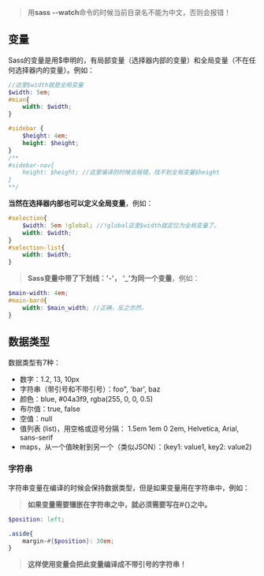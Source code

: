 > 用**sass --watch**命令的时候当前目录名不能为中文，否则会报错！

## 变量
Sass的变量是用$申明的，有局部变量（选择器内部的变量）和全局变量（不在任何选择器内的变量）。例如：
``` scss
//这里$width就是全局变量
$width: 5em;
#mian{
    width: $width;
}

#sidebar {
    $height: 4em;
    height: $height;
}
/**
#sidebar-nav{
    height: $height; //这里编译的时候会报错，找不到全局变量$height
}
**/
```

<!--more-->

**当然在选择器内部也可以定义全局变量**，例如：
``` scss
#selection{
    $width: 5em !global; //!global这里$width就定位为全局变量了。
    width: $width;
}
#selection-list{
    width: $width;
}
```
> **Sass变量中带了下划线：'-'， '_'为同一个变量**，例如：

``` scss
$main-width: 4em;
#main-bard{
    width: $main_width; //正确，反之亦然。
}
```

## 数据类型
数据类型有7种：
- 数字：1.2, 13, 10px
- 字符串（带引号和不带引号）：foo", 'bar', baz
- 颜色：blue, #04a3f9, rgba(255, 0, 0, 0.5)
- 布尔值：true, false
- 空值：null
- 值列表 (list)，用空格或逗号分隔： 1.5em 1em 0 2em, Helvetica, Arial, sans-serif
- maps，从一个值映射到另一个（类似JSON）：(key1: value1, key2: value2)

<!--more-->

### 字符串
字符串变量在编译的时候会保持数据类型，但是如果变量用在字符串中，例如：

> **如果变量需要镶嵌在字符串之中，就必须需要写在#{}之中。**

``` scss
$position: left;

.aside{
    margin-#{$position}: 30em;
}
```
> **这样使用变量会把此变量编译成不带引号的字符串！**

